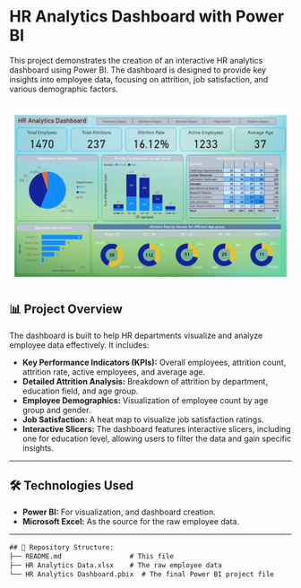 # HR Analytics Dashboard with Power BI

This project demonstrates the creation of an interactive HR analytics dashboard using Power BI. The dashboard is designed to provide key insights into employee data, focusing on attrition, job satisfaction, and various demographic factors.

![Dashboard preview](https://github.com/subhaansd5/HR-Analytics-Dashboard/blob/main/HR%20Analytics%20Dashboard%20image.jpg)
---

## 📊 Project Overview

The dashboard is built to help HR departments visualize and analyze employee data effectively. It includes:

* **Key Performance Indicators (KPIs):** Overall employees, attrition count, attrition rate, active employees, and average age.
* **Detailed Attrition Analysis:** Breakdown of attrition by department, education field, and age group.
* **Employee Demographics:** Visualization of employee count by age group and gender.
* **Job Satisfaction:** A heat map to visualize job satisfaction ratings.   
* **Interactive Slicers:** The dashboard features interactive slicers, including one for education level, allowing users to filter the data and gain specific insights.

---

## 🛠️ Technologies Used

* **Power BI:** For visualization, and dashboard creation.
* **Microsoft Excel:** As the source for the raw employee data.

---
```
## 📁 Repository Structure: 
├── README.md                 # This file
├── HR Analytics Data.xlsx    # The raw employee data
└── HR Analytics Dashboard.pbix  # The final Power BI project file
```
